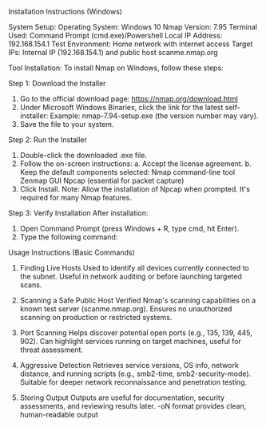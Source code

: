 Installation Instructions (Windows)

System Setup:
Operating System: Windows 10
Nmap Version: 7.95
Terminal Used: Command Prompt (cmd.exe)/Powershell
Local IP Address: 192.168.154.1
Test Environment: Home network with internet access
Target IPs: Internal IP (192.168.154.1) and public host scanme.nmap.org

Tool Installation:
To install Nmap on Windows, follow these steps:

Step 1: Download the Installer
1.	Go to the official download page:
    https://nmap.org/download.html
2.	Under Microsoft Windows Binaries, click the link for the latest self-installer:
    Example: nmap-7.94-setup.exe (the version number may vary).
3.	Save the file to your system.

Step 2: Run the Installer
1.	Double-click the downloaded .exe file.
2.	Follow the on-screen instructions:
   a. Accept the license agreement.
   b. Keep the default components selected:
  	Nmap command-line tool
  	Zenmap GUI
  	Npcap (essential for packet capture)
4.	Click Install.
Note: Allow the installation of Npcap when prompted. It's required for many Nmap features.

Step 3: Verify Installation
After installation:
1.	Open Command Prompt (press Windows + R, type cmd, hit Enter).
2.	Type the following command:


Usage Instructions (Basic Commands)

1. Finding Live Hosts
Used to identify all devices currently connected to the subnet.
Useful in network auditing or before launching targeted scans.

2. Scanning a Safe Public Host
Verified Nmap's scanning capabilities on a known test server (scanme.nmap.org).
Ensures no unauthorized scanning on production or restricted systems.

3. Port Scanning
Helps discover potential open ports (e.g., 135, 139, 445, 902).
Can highlight services running on target machines, useful for threat assessment.

4. Aggressive Detection
Retrieves service versions, OS info, network distance, and running scripts (e.g., smb2-time, smb2-security-mode).
Suitable for deeper network reconnaissance and penetration testing.

5. Storing Output
Outputs are useful for documentation, security assessments, and reviewing results later.
-oN format provides clean, human-readable output
